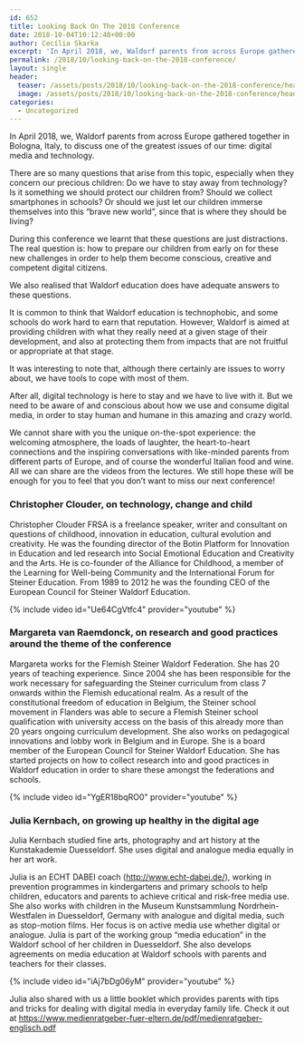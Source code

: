 ```yaml
---
id: 652
title: Looking Back On The 2018 Conference
date: 2018-10-04T10:12:48+00:00
author: Cecília Skarka
excerpt: 'In April 2018, we, Waldorf parents from across Europe gathered together in Bologna, Italy, to discuss one of the greatest issues of our time: digital media and technology.'
permalink: /2018/10/looking-back-on-the-2018-conference/
layout: single
header:
  teaser: /assets/posts/2018/10/looking-back-on-the-2018-conference/header.jpg
  image: /assets/posts/2018/10/looking-back-on-the-2018-conference/header.jpg
categories:
  - Uncategorized
---
```

In April 2018, we, Waldorf parents from across Europe gathered together in Bologna, Italy, to discuss one of the greatest issues of our time: digital media and technology. 

There are so many questions that arise from this topic, especially when they concern our precious children: Do we have to stay away from technology? Is it something we should protect our children from? Should we collect smartphones in schools? Or should we just let our children immerse themselves into this “brave new world”, since that is where they should be living?

During this conference we learnt that these questions are just distractions. The real question is: how to prepare our children from early on for these new challenges in order to help them become conscious, creative and competent digital citizens.

We also realised that Waldorf education does have adequate answers to these questions.

It is common to think that Waldorf education is technophobic, and some schools do work hard to earn that reputation. However, Waldorf is aimed at providing children with what they really need at a given stage of their development, and also at protecting them from impacts that are not fruitful or appropriate at that stage.

It was interesting to note that, although there certainly are issues to worry about, we have tools to cope with most of them.

After all, digital technology is here to stay and we have to live with it. But we need to be aware of and conscious about how we use and consume digital media, in order to stay human and humane in this amazing and crazy world.

We cannot share with you the unique on-the-spot experience: the welcoming atmosphere, the loads of laughter, the heart-to-heart connections and the inspiring conversations with like-minded parents from different parts of Europe, and of course the wonderful Italian food and wine. All we can share are the videos from the lectures. We still hope these will be enough for you to feel that you don’t want to miss our next conference!

### **Christopher Clouder**, on technology, change and child

Christopher Clouder FRSA is a freelance speaker, writer and consultant on questions of childhood, innovation in education, cultural evolution and creativity. He was the founding director of the Botin Platform for Innovation in Education and led research into Social Emotional Education and Creativity and the Arts. He is co-founder of the Alliance for Childhood, a member of the Learning for Well-being Community and the International Forum for Steiner Education. From 1989 to 2012 he was the founding CEO of the European Council for Steiner Waldorf Education.

{% include video id="Ue64CgVtfc4" provider="youtube" %}

### **Margareta van Raemdonck**, on research and good practices around the theme of the conference

Margareta works for the Flemish Steiner Waldorf Federation. She has 20 years of teaching experience. Since 2004 she has been responsible for the work necessary for safeguarding the Steiner curriculum from class 7 onwards within the Flemish educational realm. As a result of the constitutional freedom of education in Belgium, the Steiner school movement in Flanders was able to secure a Flemish Steiner school qualification with university access on the basis of this already more than 20 years ongoing curriculum development. She also works on pedagogical innovations and lobby work in Belgium and in Europe. She is a board member of the European Council for Steiner Waldorf Education. She has started projects on how to collect research into and good practices in Waldorf education in order to share these amongst the federations and schools.

{% include video id="YgER18bqRO0" provider="youtube" %}

### **Julia Kernbach**, on growing up healthy in the digital age

Julia Kernbach studied fine arts, photography and art history at the Kunstakademie Duesseldorf. She uses digital and analogue media equally in her art work.

Julia is an ECHT DABEI coach (<http://www.echt-dabei.de/>), working in prevention programmes in kindergartens and primary schools to help children, educators and parents to achieve critical and risk-free media use. She also works with children in the Museum Kunstsammlung Nordrhein-Westfalen in Duesseldorf, Germany with analogue and digital media, such as stop-motion films. Her focus is on active media use whether digital or analogue. Julia is part of the working group “media education” in the Waldorf school of her children in Duesseldorf. She also develops agreements on media education at Waldorf schools with parents and teachers for their classes.

{% include video id="iAj7bDg06yM" provider="youtube" %}

Julia also shared with us a little booklet which provides parents with tips and tricks for dealing with digital media in everyday family life. Check it out at <https://www.medienratgeber-fuer-eltern.de/pdf/medienratgeber-englisch.pdf>
